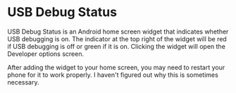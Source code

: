 # USB Debug Status

USB Debug Status is an Android home screen widget that indicates whether USB
debugging is on. The indicator at the top right of the widget will be red if
USB debugging is off or green if it is on. Clicking the widget will open the
Developer options screen.

After adding the widget to your home screen, you may need to restart your phone
for it to work properly. I haven't figured out why this is sometimes necessary.
